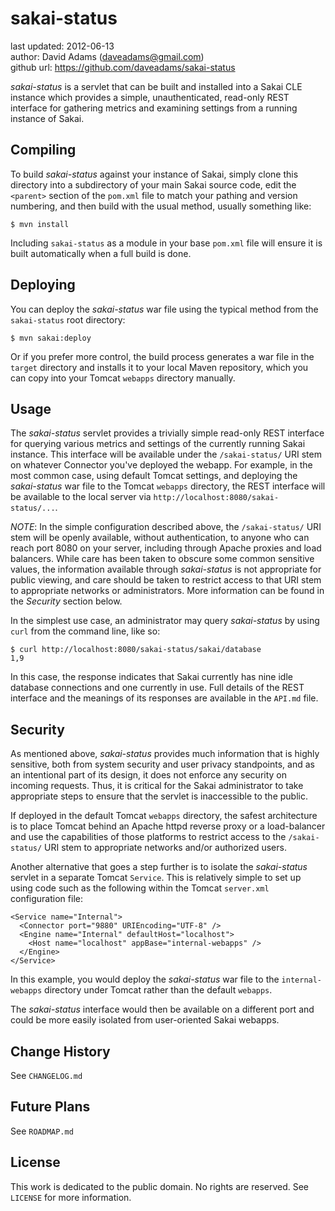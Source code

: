 # sakai-status #

last updated: 2012-06-13  
author: David Adams (daveadams@gmail.com)  
github url: https://github.com/daveadams/sakai-status

*sakai-status* is a servlet that can be built and installed into a Sakai
CLE instance which provides a simple, unauthenticated, read-only REST
interface for gathering metrics and examining settings from a running
instance of Sakai.

## Compiling ##

To build *sakai-status* against your instance of Sakai, simply clone this
directory into a subdirectory of your main Sakai source code, edit the
`<parent>` section of the `pom.xml` file to match your pathing and version
numbering, and then build with the usual method, usually something like:

    $ mvn install

Including `sakai-status` as a module in your base `pom.xml` file will ensure
it is built automatically when a full build is done.

## Deploying ##

You can deploy the *sakai-status* war file using the typical method from the
`sakai-status` root directory:

    $ mvn sakai:deploy

Or if you prefer more control, the build process generates a war file in the
`target` directory and installs it to your local Maven repository, which you
can copy into your Tomcat `webapps` directory manually.

## Usage ##

The *sakai-status* servlet provides a trivially simple read-only REST interface
for querying various metrics and settings of the currently running Sakai
instance. This interface will be available under the `/sakai-status/` URI stem
on whatever Connector you've deployed the webapp. For example, in the most
common case, using default Tomcat settings, and deploying the *sakai-status*
war file to the Tomcat `webapps` directory, the REST interface will be
available to the local server via `http://localhost:8080/sakai-status/...`.

_NOTE_: In the simple configuration described above, the `/sakai-status/` URI
stem will be openly available, without authentication, to anyone who can reach
port 8080 on your server, including through Apache proxies and load balancers.
While care has been taken to obscure some common sensitive values, the
information available through *sakai-status* is not appropriate for public
viewing, and care should be taken to restrict access to that URI stem to
appropriate networks or administrators. More information can be found in the
*Security* section below.

In the simplest use case, an administrator may query *sakai-status* by using
`curl` from the command line, like so:

    $ curl http://localhost:8080/sakai-status/sakai/database
    1,9

In this case, the response indicates that Sakai currently has nine idle
database connections and one currently in use. Full details of the REST
interface and the meanings of its responses are available in the `API.md`
file.

## Security ##

As mentioned above, *sakai-status* provides much information that is highly
sensitive, both from system security and user privacy standpoints, and as
an intentional part of its design, it does not enforce any security on
incoming requests. Thus, it is critical for the Sakai administrator to take
appropriate steps to ensure that the servlet is inaccessible to the public.

If deployed in the default Tomcat `webapps` directory, the safest
architecture is to place Tomcat behind an Apache httpd reverse proxy or a
load-balancer and use the capabilities of those platforms to restrict access
to the `/sakai-status/` URI stem to appropriate networks and/or authorized
users.

Another alternative that goes a step further is to isolate the *sakai-status*
servlet in a separate Tomcat `Service`. This is relatively simple to set up
using code such as the following within the Tomcat `server.xml` configuration
file:

    <Service name="Internal">
      <Connector port="9880" URIEncoding="UTF-8" />
      <Engine name="Internal" defaultHost="localhost">
        <Host name="localhost" appBase="internal-webapps" />
      </Engine>
    </Service>

In this example, you would deploy the *sakai-status* war file to the
`internal-webapps` directory under Tomcat rather than the default `webapps`.

The *sakai-status* interface would then be available on a different port
and could be more easily isolated from user-oriented Sakai webapps.

## Change History ##

See `CHANGELOG.md`

## Future Plans ##

See `ROADMAP.md`

## License ##

This work is dedicated to the public domain. No rights are reserved. See
`LICENSE` for more information.

